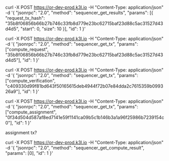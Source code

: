 curl -X POST  https://or-dev-prod.k3l.io -H "Content-Type: application/json" -d '{
  "jsonrpc": "2.0",
  "method": "sequencer_get_results",
  "params": [{
    "request_tx_hash": "35b8f06856b66b27b746c33fb8d779e23bc62715baf23d88c5ac31527d43d4d5",
    "start": 0,
    "size": 10
  }],
  "id": 1
}'

curl -X POST https://or-dev-prod.k3l.io -H "Content-Type: application/json" -d '{
  "jsonrpc": "2.0",
  "method": "sequencer_get_tx",
  "params": ["compute_request", "35b8f06856b66b27b746c33fb8d779e23bc62715baf23d88c5ac31527d43d4d5"],
  "id": 1
}'

curl -X POST https://or-dev-prod.k3l.io -H "Content-Type: application/json" -d '{
  "jsonrpc": "2.0",
  "method": "sequencer_get_tx",
  "params": ["compute_verification", "c409330d99f81bd643f50165615deb4944f72b07e84dda2c7615359b099326a9"],
  "id": 1
}'

curl -X POST https://or-dev-prod.k3l.io -H "Content-Type: application/json" -d '{
  "jsonrpc": "2.0",
  "method": "sequencer_get_tx",
  "params": ["compute_assignment", "0f34d504d587af8ed7141e59f1141ca09b5c1b146b3a1a96f25986b7239154c0"],
  "id": 1
}'


assignment tx?

curl -X POST https://or-dev-prod.k3l.io  -H "Content-Type: application/json" -d '{
  "jsonrpc": "2.0",
  "method": "sequencer_get_compute_result",
  "params": [0],
  "id": 1
}'